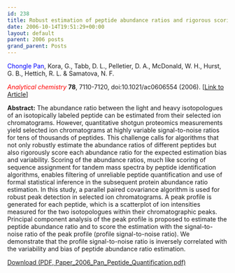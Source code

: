 ```yaml
---
id: 238
title: Robust estimation of peptide abundance ratios and rigorous scoring of their variability and bias in quantitative shotgun proteomics
date: 2006-10-14T19:51:29+00:00
layout: default
parent: 2006 posts
grand_parent: Posts
---
```

<span style="color: #0000ff;">Chongle Pan</span>, Kora, G., Tabb, D. L., Pelletier, D. A., McDonald, W. H., Hurst, G. B., Hettich, R. L. & Samatova, N. F.

<span style="color: #ff0000;"><em>Analytical chemistry</em> </span>**78**, 7110-7120, doi:10.1021/ac0606554 (2006). [[Link to Article](http://pubs.acs.org/doi/abs/10.1021/ac0606554)]

<!--more-->

**Abstract:** The abundance ratio between the light and heavy isotopologues of an isotopically labeled peptide can be estimated from their selected ion chromatograms. However, quantitative shotgun proteomics measurements yield selected ion chromatograms at highly variable signal-to-noise ratios for tens of thousands of peptides. This challenge calls for algorithms that not only robustly estimate the abundance ratios of different peptides but also rigorously score each abundance ratio for the expected estimation bias and variability. Scoring of the abundance ratios, much like scoring of sequence assignment for tandem mass spectra by peptide identification algorithms, enables filtering of unreliable peptide quantification and use of formal statistical inference in the subsequent protein abundance ratio estimation. In this study, a parallel paired covariance algorithm is used for robust peak detection in selected ion chromatograms. A peak profile is generated for each peptide, which is a scatterplot of ion intensities measured for the two isotopologues within their chromatographic peaks. Principal component analysis of the peak profile is proposed to estimate the peptide abundance ratio and to score the estimation with the signal-to-noise ratio of the peak profile (profile signal-to-noise ratio). We demonstrate that the profile signal-to-noise ratio is inversely correlated with the variability and bias of peptide abundance ratio estimation.

<p class="gde-text">
  <a href="https://www.omicsbio.org/wp-content/uploads/2006/10/Paper_2006_Pan_Peptide_Quantification.pdf" class="gde-link" onClick="_gaq.push(['_trackEvent', 'Google Doc Embedder', 'Download', this.href]);">Download (PDF, Paper_2006_Pan_Peptide_Quantification.pdf)</a>
</p>